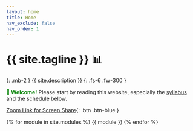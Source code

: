 ```yaml
---
layout: home
title: Home
nav_exclude: false
nav_order: 1
---
```


# {{ site.tagline }} 📊
{: .mb-2 }
{{ site.description }}
{: .fs-6 .fw-300 }

<b style='color: green'> 👋 Welcome!</b>
Please start by reading this website, especially the [syllabus](../about) and the schedule below. 


[Zoom Link for Screen Share](https://uci.zoom.us/my/nadiauci){: .btn .btn-blue }

{% for module in site.modules %}
{{ module }}
{% endfor %}
